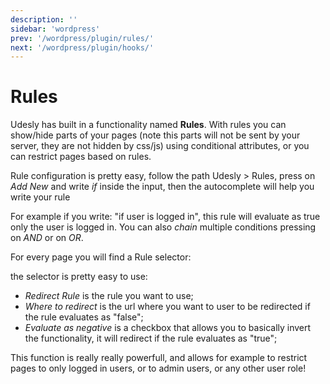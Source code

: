 ```yaml
---
description: ''
sidebar: 'wordpress'
prev: '/wordpress/plugin/rules/'
next: '/wordpress/plugin/hooks/'
---
```


# Rules

Udesly has built in a functionality named **Rules**. With rules you can show/hide parts of your pages (note this parts will not be sent by your server, they are not hidden by css/js) using conditional attributes, or you can restrict pages based on rules.

Rule configuration is pretty easy, follow the path Udesly > Rules, press on *Add New* and write *if* inside the input, then the autocomplete will help you write your rule

<div align="center">
  <g-image src="~/assets/images/udesly-rules.png" />
</div>

For example if you write: "if user is logged in", this rule will evaluate as true only the user is logged in. You can also *chain* multiple conditions pressing on *AND* or on *OR*.

For every page you will find a Rule selector:

<div align="center">
  <g-image src="~/assets/images/rules-selector.png" />
</div>

the selector is pretty easy to use:
* *Redirect Rule* is the rule you want to use;
* *Where to redirect* is the url where you want to user to be redirected if the rule evaluates as "false";
* *Evaluate as negative* is a checkbox that allows you to basically invert the functionality, it will redirect if the rule evaluates as "true";

This function is really really powerfull, and allows for example to restrict pages to only logged in users, or to admin users, or any other user role!

